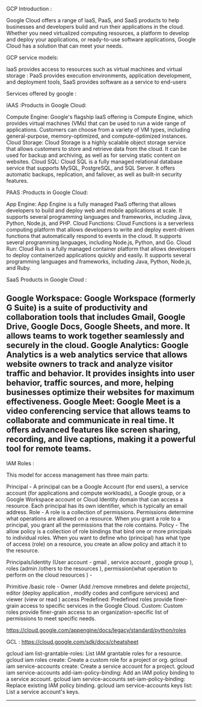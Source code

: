 GCP Introduction :

Google Cloud offers a range of IaaS, PaaS, and SaaS products to help businesses and developers build and run their applications in the cloud. Whether you need virtualized computing resources,
a platform to develop and deploy your applications, 
or ready-to-use software applications, Google Cloud has a solution that can meet your needs.

GCP service models:

IaaS provides access to resources such as virtual machines and virtual storage :
PaaS provides execution environments, application development, and deployment tools,
SaaS provides software as a service to end-users

Services offered by google :

IAAS :Products in Google Cloud:

Compute Engine: Google's flagship IaaS offering is Compute Engine, which provides virtual machines (VMs) that can be used to run a wide range of applications. Customers can choose from a variety of VM types, including general-purpose, memory-optimized, and compute-optimized instances.
Cloud Storage: Cloud Storage is a highly scalable object storage service that allows customers to store and retrieve data from the cloud. It can be used for backup and archiving, as well as for serving static content on websites.
Cloud SQL: Cloud SQL is a fully managed relational database service that supports MySQL, PostgreSQL, and SQL Server. It offers automatic backups, replication, and failover, as well as built-in security features.

PAAS :Products in Google Cloud:

App Engine: App Engine is a fully managed PaaS offering that allows developers to build and deploy web and mobile applications at scale. It supports several programming languages and frameworks, including Java, Python, Node.js, and PHP.
Cloud Functions: Cloud Functions is a serverless computing platform that allows developers to write and deploy event-driven functions that automatically respond to events in the cloud. It supports several programming languages, including Node.js, Python, and Go.
Cloud Run: Cloud Run is a fully managed container platform that allows developers to deploy containerized applications quickly and easily. It supports several programming languages and frameworks, including Java, Python, Node.js, and Ruby.

SaaS Products in Google Cloud :

Google Workspace: Google Workspace (formerly G Suite) is a suite of productivity and collaboration tools that includes Gmail, Google Drive, Google Docs, Google Sheets, and more. It allows teams to work together seamlessly and securely in the cloud.
Google Analytics: Google Analytics is a web analytics service that allows website owners to track and analyze visitor traffic and behavior. It provides insights into user behavior, traffic sources, and more, helping businesses optimize their websites for maximum effectiveness.
Google Meet: Google Meet is a video conferencing service that allows teams to collaborate and communicate in real time. It offers advanced features like screen sharing, recording, and live captions, making it a powerful tool for remote teams.
---------------------------------------------------------------------------------------------------------------------------------------------------------
IAM Roles :

This model for access management has three main parts:

Principal -  A principal can be a Google Account (for end users), a service account (for applications and compute workloads), a Google group, or a Google Workspace account or Cloud Identity domain that can access a resource. Each principal has its own identifier, which is typically an email address.
Role -  A role is a collection of permissions. Permissions determine what operations are allowed on a resource. When you grant a role to a principal, you grant all the permissions that the role contains.
Policy - The allow policy is a collection of role bindings that bind one or more principals to individual roles. When you want to define who (principal) has what type of access (role) on a resource, you create an allow policy and attach it to the resource.

Principals/identity (User account - gmail , service account , google group ), roles (admin /others to the resources ), permission(what operation to perform on the cloud resources ) -

Primitive /basic role - Owner (Add /remove mmebres and delete projects), editor (deploy application , modify codes and configure services) and viewer (view or read ) access
Predefined: Predefined roles provide finer-grain access to specific services in the Google Cloud. 
Custom: Custom roles provide finer-grain access to an organization-specific list of permissions to meet specific needs.  

https://cloud.google.com/appengine/docs/legacy/standard/python/roles

GCL : https://cloud.google.com/sdk/docs/cheatsheet

gcloud iam list-grantable-roles: List IAM grantable roles for a resource.
gcloud iam roles create: Create a custom role for a project or org.
gcloud iam service-accounts create: Create a service account for a project.
gcloud iam service-accounts add-iam-policy-binding: Add an IAM policy binding to a service account.
gcloud iam service-accounts set-iam-policy-binding: Replace existing IAM policy binding.
gcloud iam service-accounts keys list: List a service account's keys.

---------------------------------------------------------------------------------------------------------------------------------------------------------------









